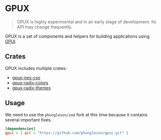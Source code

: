 # GPUX

> GPUX is highly experimental and in an early stage of development. Its API may change frequently.

GPUX is a set of components and helpers for building applications using [GPUI](https://gpui.rs).

## Crates

GPUX includes multiple crates:

* [gpux-nes-css](https://github.com/phungleson/gpux/blob/main/crates/nes-css/README.md)
* [gpux-radix-colors](https://github.com/phungleson/gpux/blob/main/crates/radix-colors/README.md)
* [gpux-radix-themes](https://github.com/phungleson/gpux/blob/main/crates/radix-themes/README.md)

## Usage

We need to use the `phungleson/zed` fork at this time because it contains several important fixes.

```toml
[dependencies]
gpui = { git = "https://github.com/phungleson/gpui.git" }
```
